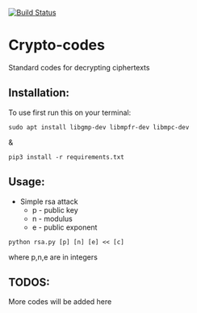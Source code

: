 [![Build Status](https://travis-ci.org/saurav3199/Crypto-codes.svg?branch=master)](https://travis-ci.org/saurav3199/Crypto-codes.svg?branch=master)
# Crypto-codes


Standard codes for decrypting ciphertexts

## Installation:

To use first run this on your terminal:
```
sudo apt install libgmp-dev libmpfr-dev libmpc-dev
```
&
```
pip3 install -r requirements.txt
```
## Usage:

* Simple rsa attack
  * p - public key
  * n - modulus
  * e - public exponent
```
python rsa.py [p] [n] [e] << [c]
```
where p,n,e are in integers

## TODOS:

More codes will be added here

